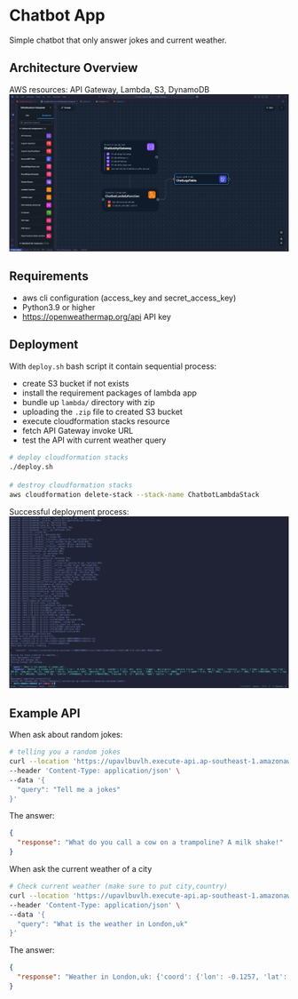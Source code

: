 # Chatbot App

Simple chatbot that only answer jokes and current weather.

## Architecture Overview

AWS resources: API Gateway, Lambda, S3, DynamoDB
![alt chatbot visualize cloudformation stacks](./img/chatbot_visualize.png)

## Requirements

- aws cli configuration (access_key and secret_access_key)
- Python3.9 or higher
- https://openweathermap.org/api API key

## Deployment

With `deploy.sh` bash script it contain sequential process:
- create S3 bucket if not exists
- install the requirement packages of lambda app
- bundle up `lambda/` directory with zip
- uploading the `.zip` file to created S3 bucket
- execute cloudformation stacks resource
- fetch API Gateway invoke URL
- test the API with current weather query

```bash
# deploy cloudformation stacks
./deploy.sh

# destroy cloudformation stacks
aws cloudformation delete-stack --stack-name ChatbotLambdaStack
```

Successful deployment process:
![alt successful deployment process](./img/deployment_process.png)

## Example API

When ask about random jokes:
```bash
# telling you a random jokes
curl --location 'https://upavlbuvlh.execute-api.ap-southeast-1.amazonaws.com/prod/chatbot' \
--header 'Content-Type: application/json' \
--data '{
  "query": "Tell me a jokes"
}'
```

The answer:
```json
{
  "response": "What do you call a cow on a trampoline? A milk shake!"
}
```

When ask the current weather of a city
```bash
# Check current weather (make sure to put city,country)
curl --location 'https://upavlbuvlh.execute-api.ap-southeast-1.amazonaws.com/prod/chatbot' \
--header 'Content-Type: application/json' \
--data '{
  "query": "What is the weather in London,uk"
}'
```

The answer:
```json
{
  "response": "Weather in London,uk: {'coord': {'lon': -0.1257, 'lat': 51.5085}, 'weather': [{'id': 804, 'main': 'Clouds', 'description': 'overcast clouds', 'icon': '04d'}], 'base': 'stations', 'main': {'temp': 282.33, 'feels_like': 280.09, 'temp_min': 281.21, 'temp_max': 283.22, 'pressure': 1013, 'humidity': 82, 'sea_level': 1013, 'grnd_level': 1008}, 'visibility': 10000, 'wind': {'speed': 4.12, 'deg': 260}, 'clouds': {'all': 100}, 'dt': 1740478203, 'sys': {'type': 2, 'id': 2091269, 'country': 'GB', 'sunrise': 1740466458, 'sunset': 1740504789}, 'timezone': 0, 'id': 2643743, 'name': 'London', 'cod': 200}"
}
```